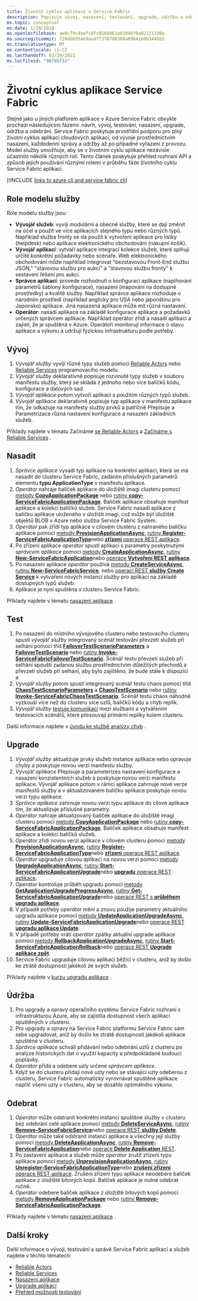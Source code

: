 ```yaml
---
title: Životní cyklus aplikace v Service Fabric
description: Popisuje vývoj, nasazení, testování, upgrade, údržbu a odebírání aplikací Service Fabric.
ms.topic: conceptual
ms.date: 1/19/2018
ms.openlocfilehash: ae0c79cdaafc8fc016d463a01046f0a02121330a
ms.sourcegitcommit: f28ebb95ae9aaaff3f87d8388a09b41e0b3445b5
ms.translationtype: MT
ms.contentlocale: cs-CZ
ms.lasthandoff: 03/29/2021
ms.locfileid: "98785731"
---
```

# <a name="service-fabric-application-lifecycle"></a>Životní cyklus aplikace Service Fabric
Stejně jako u jiných platforem aplikace v Azure Service Fabric obvykle prochází následujícími fázemi: návrh, vývoj, testování, nasazení, upgrade, údržba a odebrání. Service Fabric poskytuje prvotřídní podporu pro plný životní cyklus aplikací cloudových aplikací, od vývoje prostřednictvím nasazení, každodenní správy a údržby až po případné vyřazení z provozu. Model služby umožňuje, aby se v životním cyklu aplikace nezávisle účastnilo několik různých rolí. Tento článek poskytuje přehled rozhraní API a způsob jejich používání různými rolemi v průběhu fáze životního cyklu Service Fabric aplikací.

[!INCLUDE [links to azure cli and service fabric cli](../../includes/service-fabric-sfctl.md)]

## <a name="service-model-roles"></a>Role modelu služby
Role modelu služby jsou:

* **Vývojář služeb**: vyvíjí modulární a obecné služby, které se dají změnit na účel a použít ve více aplikacích stejného typu nebo různých typů. Například služba fronty se dá použít k vytvoření aplikace pro lístky (helpdesk) nebo aplikace elektronického obchodování (nákupní košík).
* **Vývojář aplikací**: vytváří aplikace integrací kolekce služeb, které splňují určité konkrétní požadavky nebo scénáře. Web elektronického obchodování může například integrovat "bezstavovou Front-End službu JSON," "stavovou službu pro aukci" a "stavovou službu fronty" k sestavení řešení pro aukci.
* **Správce aplikací**: provede rozhodnutí o konfiguraci aplikace (naplňování parametrů šablony konfigurace), nasazení (mapování na dostupné prostředky) a kvalitě služby. Například správce aplikace rozhoduje o národním prostředí (například anglicky pro USA nebo japonštinu pro Japonsko) aplikace. Jiná nasazená aplikace může mít různá nastavení.
* **Operátor**: nasadí aplikace na základě konfigurace aplikace a požadavků určených správcem aplikace. Například operátor zřídí a nasadí aplikaci a zajistí, že je spuštěná v Azure. Operátoři monitorují informace o stavu aplikace a výkonu a udržují fyzickou infrastrukturu podle potřeby.

## <a name="develop"></a>Vývoj
1. *Vývojář služby* vyvíjí různé typy služeb pomocí [Reliable Actors](service-fabric-reliable-actors-introduction.md) nebo [Reliable Services](service-fabric-reliable-services-introduction.md) programovacího modelu.
2. *Vývojář služby* deklarativně popisuje rozvinuté typy služeb v souboru manifestu služby, který se skládá z jednoho nebo více balíčků kódu, konfigurace a datových sad.
3. *Vývojář aplikace* potom vytvoří aplikaci s použitím různých typů služeb.
4. *Vývojář aplikace* deklarativně popisuje typ aplikace v manifestu aplikace tím, že odkazuje na manifesty služby prvků a patřičně Přepisuje a Parametrizace různá nastavení konfigurace a nasazení základních služeb.

Příklady najdete v tématu Začínáme [se Reliable Actors](service-fabric-reliable-actors-get-started.md) a [Začínáme s Reliable Services](service-fabric-reliable-services-quick-start.md) .

## <a name="deploy"></a>Nasadit
1. *Správce aplikace* vysadí typ aplikace na konkrétní aplikaci, která se má nasadit do clusteru Service Fabric, zadáním příslušných parametrů elementu **typu ApplicationType** v manifestu aplikace.
2. *Operátor* nahraje balíček aplikace do úložiště imagí clusteru pomocí [metody **CopyApplicationPackage**](/dotnet/api/system.fabric.fabricclient.applicationmanagementclient) nebo [rutiny **copy-ServiceFabricApplicationPackage**](/powershell/module/servicefabric/copy-servicefabricapplicationpackage). Balíček aplikace obsahuje manifest aplikace a kolekci balíčků služeb. Service Fabric nasadí aplikace z balíčku aplikace uloženého v úložišti imagí, což může být úložiště objektů BLOB v Azure nebo služba Service Fabric System.
3. *Operátor* pak zřídí typ aplikace v cílovém clusteru z nahraného balíčku aplikace pomocí [metody **ProvisionApplicationAsync**](/dotnet/api/system.fabric.fabricclient.applicationmanagementclient), [rutiny **Register-ServiceFabricApplicationType**](/powershell/module/servicefabric/register-servicefabricapplicationtype)nebo [ **zřízení** operace REST aplikace](/rest/api/servicefabric/provision-an-application).
4. Po zřízení aplikace *operátor* spustí aplikaci s parametry poskytnutými *správcem aplikace* pomocí [metody **CreateApplicationAsync**](/dotnet/api/system.fabric.fabricclient.applicationmanagementclient), [rutiny **New-ServiceFabricApplication**](/powershell/module/servicefabric/new-servicefabricapplication)nebo [operace **Vytvoření REST aplikace**](/rest/api/servicefabric/create-an-application).
5. Po nasazení aplikace *operátor* používá [metodu **CreateServiceAsync**](/dotnet/api/system.fabric.fabricclient.servicemanagementclient), [rutinu **New-ServiceFabricService**](/powershell/module/servicefabric/new-servicefabricservice), nebo [operaci REST **služby Create Service**](/rest/api/servicefabric/create-a-service) k vytváření nových instancí služby pro aplikaci na základě dostupných typů služeb.
6. Aplikace je nyní spuštěna v clusteru Service Fabric.

Příklady najdete v tématu [nasazení aplikace](service-fabric-deploy-remove-applications.md) .

## <a name="test"></a>Test
1. Po nasazení do místního vývojového clusteru nebo testovacího clusteru spustí *vývojář služby* integrovaný scénář testování převzetí služeb při selhání pomocí tříd [**FailoverTestScenarioParameters**](/dotnet/api/system.fabric.testability.scenario.failovertestscenarioparameters) a [**FailoverTestScenario**](/dotnet/api/system.fabric.testability.scenario.failovertestscenario) nebo [rutiny **Invoke-ServiceFabricFailoverTestScenario**](/powershell/module/servicefabric/invoke-servicefabricfailovertestscenario). Scénář testu převzetí služeb při selhání spouští zadanou službu prostřednictvím důležitých přechodů a převzetí služeb při selhání, aby bylo zajištěno, že bude stále k dispozici a
2. *Vývojář služby* potom spustí integrovaný scénář testu chaos pomocí tříd [**ChaosTestScenarioParameters**](/dotnet/api/system.fabric.testability.scenario.chaostestscenarioparameters) a [**ChaosTestScenario**](/dotnet/api/system.fabric.testability.scenario.chaostestscenario) nebo [rutiny **Invoke-ServiceFabricChaosTestScenario**](/powershell/module/servicefabric/invoke-servicefabricchaostestscenario). Scénář testu chaos náhodně vyzkouší více než do clusteru více uzlů, balíčků kódu a chyb replik.
3. *Vývojář služby* [testuje komunikaci](service-fabric-testability-scenarios-service-communication.md) mezi službami a vytvářením testovacích scénářů, které přesouvají primární repliky kolem clusteru.

Další informace najdete v [úvodu ke službě analýzy chyb](service-fabric-testability-overview.md) .

## <a name="upgrade"></a>Upgrade
1. *Vývojář služby* aktualizuje prvky služeb instance aplikace nebo opravuje chyby a poskytuje novou verzi manifestu služby.
2. *Vývojář aplikace* Přepisuje a parameterizes nastavení konfigurace a nasazení konzistentních služeb a poskytuje novou verzi manifestu aplikace. Vývojář aplikace potom v rámci aplikace zahrnuje nové verze manifestů služby a v aktualizovaném balíčku aplikace poskytuje novou verzi typu aplikace.
3. *Správce aplikace* zahrnuje novou verzi typu aplikace do cílové aplikace tím, že aktualizuje příslušné parametry.
4. *Operátor* nahraje aktualizovaný balíček aplikace do úložiště imagí clusteru pomocí [metody **CopyApplicationPackage**](/dotnet/api/system.fabric.fabricclient.applicationmanagementclient) nebo [rutiny **copy-ServiceFabricApplicationPackage**](/powershell/module/servicefabric/copy-servicefabricapplicationpackage). Balíček aplikace obsahuje manifest aplikace a kolekci balíčků služeb.
5. *Operátor* zřídí novou verzi aplikace v cílovém clusteru pomocí [metody **ProvisionApplicationAsync**](/dotnet/api/system.fabric.fabricclient.applicationmanagementclient), [rutiny **Register-ServiceFabricApplicationType**](/powershell/module/servicefabric/register-servicefabricapplicationtype)nebo [ **zřízení** operace REST aplikace](/rest/api/servicefabric/provision-an-application).
6. *Operátor* upgraduje cílovou aplikaci na novou verzi pomocí [metody **UpgradeApplicationAsync**](/dotnet/api/system.fabric.fabricclient.applicationmanagementclient), [rutiny **Start-ServiceFabricApplicationUpgrade**](/powershell/module/servicefabric/start-servicefabricapplicationupgrade)nebo [ **upgradu** operace REST aplikace](/rest/api/servicefabric/upgrade-an-application).
7. *Operátor* kontroluje průběh upgradu pomocí [metody **GetApplicationUpgradeProgressAsync**](/dotnet/api/system.fabric.fabricclient.applicationmanagementclient), [rutiny **Get-ServiceFabricApplicationUpgrade**](/powershell/module/servicefabric/get-servicefabricapplicationupgrade)nebo [operace REST s **průběhem upgradu aplikace**](/rest/api/servicefabric/get-the-progress-of-an-application-upgrade1).
8. V případě potřeby *operátor* mění a znovu použije parametry aktuálního upgradu aplikace pomocí [metody **UpdateApplicationUpgradeAsync**](/dotnet/api/system.fabric.fabricclient.applicationmanagementclient), [rutiny **Update-ServiceFabricApplicationUpgrade**](/powershell/module/servicefabric/update-servicefabricapplicationupgrade)nebo [operace REST **upgradu aplikace Update**](/rest/api/servicefabric/update-an-application-upgrade).
9. V případě potřeby vrátí *operátor* zpátky aktuální upgrade aplikace pomocí [metody **RollbackApplicationUpgradeAsync**](/dotnet/api/system.fabric.fabricclient.applicationmanagementclient), [rutiny **Start-ServiceFabricApplicationRollback**](/powershell/module/servicefabric/start-servicefabricapplicationrollback)nebo [operace REST **Upgrade aplikace zpět**](/rest/api/servicefabric/rollback-an-application-upgrade).
10. Service Fabric upgraduje cílovou aplikaci běžící v clusteru, aniž by došlo ke ztrátě dostupnosti jakékoli ze svých služeb.

Příklady najdete v [kurzu upgradu aplikace](service-fabric-application-upgrade-tutorial.md) .

## <a name="maintain"></a>Údržba
1. Pro upgrady a opravy operačního systému Service Fabric rozhraní s infrastrukturou Azure, aby se zajistila dostupnost všech aplikací spuštěných v clusteru.
2. Pro upgrady a opravy na Service Fabric platformu Service Fabric sám sebe upgradovat, aniž by došlo ke ztrátě dostupnosti jakékoli aplikace spuštěné v clusteru.
3. *Správce aplikace* schválí přidávání nebo odebírání uzlů z clusteru po analýze historických dat o využití kapacity a předpokládané budoucí poptávky.
4. *Operátor* přidá a odebere uzly určené *správcem aplikace*.
5. Když se do clusteru přidají nové uzly nebo se stávající uzly odeberou z clusteru, Service Fabric automaticky vyrovnávat spuštěné aplikace napříč všemi uzly v clusteru, aby se dosáhlo optimálního výkonu.

## <a name="remove"></a>Odebrat
1. *Operátor* může odstranit konkrétní instanci spuštěné služby v clusteru bez odebrání celé aplikace pomocí [metody **DeleteServiceAsync**](/dotnet/api/system.fabric.fabricclient.servicemanagementclient), [rutiny **Remove-ServiceFabricService**](/powershell/module/servicefabric/remove-servicefabricservice)nebo [operace REST **služby Delete**](/rest/api/servicefabric/delete-a-service).  
2. *Operátor* může také odstranit instanci aplikace a všechny její služby pomocí [metody **DeleteApplicationAsync**](/dotnet/api/system.fabric.fabricclient.applicationmanagementclient), [rutiny **Remove-ServiceFabricApplication**](/powershell/module/servicefabric/remove-servicefabricapplication)nebo [operace **Delete Application** REST](/rest/api/servicefabric/delete-an-application).
3. Po zastavení aplikace a služeb může *operátor* zrušit zřízení typu aplikace pomocí [metody **UnprovisionApplicationAsync**](/dotnet/api/system.fabric.fabricclient.applicationmanagementclient), [rutiny **Unregister-ServiceFabricApplicationType**](/powershell/module/servicefabric/unregister-servicefabricapplicationtype)nebo [ **zrušení zřízení** operace REST aplikace](/rest/api/servicefabric/unprovision-an-application). Zrušení zřízení typu aplikace neodebere balíček aplikace z úložiště bitových kopií. Balíček aplikace je nutné odebrat ručně.
4. *Operátor* odebere balíček aplikace z úložiště bitových kopií pomocí [metody **RemoveApplicationPackage**](/dotnet/api/system.fabric.fabricclient.applicationmanagementclient) nebo [rutiny **Remove-ServiceFabricApplicationPackage**](/powershell/module/servicefabric/remove-servicefabricapplicationpackage).

Příklady najdete v tématu [nasazení aplikace](service-fabric-deploy-remove-applications.md) .

## <a name="next-steps"></a>Další kroky
Další informace o vývoji, testování a správě Service Fabric aplikací a služeb najdete v těchto tématech:

* [Reliable Actors](service-fabric-reliable-actors-introduction.md)
* [Reliable Services](service-fabric-reliable-services-introduction.md)
* [Nasazení aplikace](service-fabric-deploy-remove-applications.md)
* [Upgrade aplikací](service-fabric-application-upgrade.md)
* [Přehled možností testování](service-fabric-testability-overview.md)
